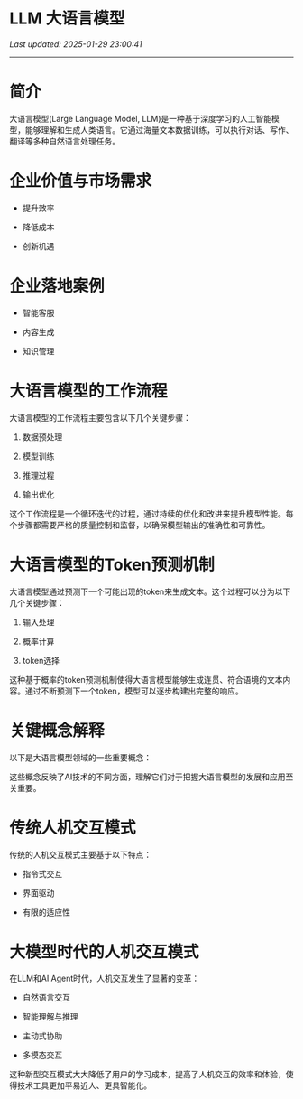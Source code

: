 # LLM 大语言模型

_Last updated: 2025-01-29 23:00:41_

---

# 简介


大语言模型(Large Language Model, LLM)是一种基于深度学习的人工智能模型，能够理解和生成人类语言。它通过海量文本数据训练，可以执行对话、写作、翻译等多种自然语言处理任务。


# 企业价值与市场需求


- 提升效率

- 降低成本

- 创新机遇

# 企业落地案例


- 智能客服

- 内容生成

- 知识管理

# 大语言模型的工作流程


大语言模型的工作流程主要包含以下几个关键步骤：


1. 数据预处理

1. 模型训练

1. 推理过程

1. 输出优化

这个工作流程是一个循环迭代的过程，通过持续的优化和改进来提升模型性能。每个步骤都需要严格的质量控制和监督，以确保模型输出的准确性和可靠性。


# 大语言模型的Token预测机制


大语言模型通过预测下一个可能出现的token来生成文本。这个过程可以分为以下几个关键步骤：


1. 输入处理

1. 概率计算

1. token选择

这种基于概率的token预测机制使得大语言模型能够生成连贯、符合语境的文本内容。通过不断预测下一个token，模型可以逐步构建出完整的响应。


# 关键概念解释


以下是大语言模型领域的一些重要概念：


这些概念反映了AI技术的不同方面，理解它们对于把握大语言模型的发展和应用至关重要。


# 传统人机交互模式


传统的人机交互模式主要基于以下特点：


- 指令式交互

- 界面驱动

- 有限的适应性

# 大模型时代的人机交互模式


在LLM和AI Agent时代，人机交互发生了显著的变革：


- 自然语言交互

- 智能理解与推理

- 主动式协助

- 多模态交互

这种新型交互模式大大降低了用户的学习成本，提高了人机交互的效率和体验，使得技术工具更加平易近人、更具智能化。

